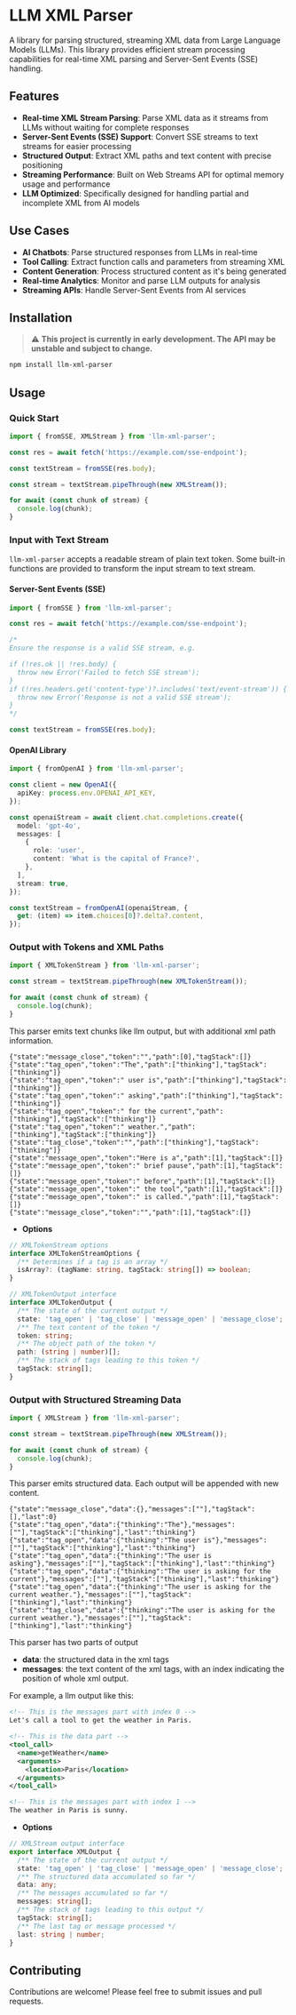 # LLM XML Parser

A library for parsing structured, streaming XML data from Large Language Models (LLMs). This library provides efficient stream processing capabilities for real-time XML parsing and Server-Sent Events (SSE) handling.

## Features

- **Real-time XML Stream Parsing**: Parse XML data as it streams from LLMs without waiting for complete responses
- **Server-Sent Events (SSE) Support**: Convert SSE streams to text streams for easier processing
- **Structured Output**: Extract XML paths and text content with precise positioning
- **Streaming Performance**: Built on Web Streams API for optimal memory usage and performance
- **LLM Optimized**: Specifically designed for handling partial and incomplete XML from AI models

## Use Cases

- **AI Chatbots**: Parse structured responses from LLMs in real-time
- **Tool Calling**: Extract function calls and parameters from streaming XML
- **Content Generation**: Process structured content as it's being generated
- **Real-time Analytics**: Monitor and parse LLM outputs for analysis
- **Streaming APIs**: Handle Server-Sent Events from AI services

## Installation

> ⚠️ **This project is currently in early development. The API may be unstable and subject to change.**

```bash
npm install llm-xml-parser
```

## Usage

### Quick Start

```typescript
import { fromSSE, XMLStream } from 'llm-xml-parser';

const res = await fetch('https://example.com/sse-endpoint');

const textStream = fromSSE(res.body);

const stream = textStream.pipeThrough(new XMLStream());

for await (const chunk of stream) {
  console.log(chunk);
}
```

### Input with Text Stream

`llm-xml-parser` accepts a readable stream of plain text token. Some built-in functions are provided to transform the input stream to text stream.

#### Server-Sent Events (SSE)

```typescript
import { fromSSE } from 'llm-xml-parser';

const res = await fetch('https://example.com/sse-endpoint');

/*
Ensure the response is a valid SSE stream, e.g.

if (!res.ok || !res.body) {
  throw new Error('Failed to fetch SSE stream');
}
if (!res.headers.get('content-type')?.includes('text/event-stream')) {
  throw new Error('Response is not a valid SSE stream');
}
*/

const textStream = fromSSE(res.body);
```

#### OpenAI Library

```typescript
import { fromOpenAI } from 'llm-xml-parser';

const client = new OpenAI({
  apiKey: process.env.OPENAI_API_KEY,
});

const openaiStream = await client.chat.completions.create({
  model: 'gpt-4o',
  messages: [
    {
      role: 'user',
      content: 'What is the capital of France?',
    },
  ],
  stream: true,
});

const textStream = fromOpenAI(openaiStream, {
  get: (item) => item.choices[0]?.delta?.content,
});
```

### Output with Tokens and XML Paths

```typescript
import { XMLTokenStream } from 'llm-xml-parser';

const stream = textStream.pipeThrough(new XMLTokenStream());

for await (const chunk of stream) {
  console.log(chunk);
}
```

This parser emits text chunks like llm output, but with additional xml path information.

```plain
{"state":"message_close","token":"","path":[0],"tagStack":[]}
{"state":"tag_open","token":"The","path":["thinking"],"tagStack":["thinking"]}
{"state":"tag_open","token":" user is","path":["thinking"],"tagStack":["thinking"]}
{"state":"tag_open","token":" asking","path":["thinking"],"tagStack":["thinking"]}
{"state":"tag_open","token":" for the current","path":["thinking"],"tagStack":["thinking"]}
{"state":"tag_open","token":" weather.","path":["thinking"],"tagStack":["thinking"]}
{"state":"tag_close","token":"","path":["thinking"],"tagStack":["thinking"]}
{"state":"message_open","token":"Here is a","path":[1],"tagStack":[]}
{"state":"message_open","token":" brief pause","path":[1],"tagStack":[]}
{"state":"message_open","token":" before","path":[1],"tagStack":[]}
{"state":"message_open","token":" the tool","path":[1],"tagStack":[]}
{"state":"message_open","token":" is called.","path":[1],"tagStack":[]}
{"state":"message_close","token":"","path":[1],"tagStack":[]}
```

- **Options**

```typescript
// XMLTokenStream options
interface XMLTokenStreamOptions {
  /** Determines if a tag is an array */
  isArray?: (tagName: string, tagStack: string[]) => boolean;
}

// XMLTokenOutput interface
interface XMLTokenOutput {
  /** The state of the current output */
  state: 'tag_open' | 'tag_close' | 'message_open' | 'message_close';
  /** The text content of the token */
  token: string;
  /** The object path of the token */
  path: (string | number)[];
  /** The stack of tags leading to this token */
  tagStack: string[];
}
```


### Output with Structured Streaming Data

```typescript
import { XMLStream } from 'llm-xml-parser';

const stream = textStream.pipeThrough(new XMLStream());

for await (const chunk of stream) {
  console.log(chunk);
}
```

This parser emits structured data. Each output will be appended with new content.

```
{"state":"message_close","data":{},"messages":[""],"tagStack":[],"last":0}
{"state":"tag_open","data":{"thinking":"The"},"messages":[""],"tagStack":["thinking"],"last":"thinking"}
{"state":"tag_open","data":{"thinking":"The user is"},"messages":[""],"tagStack":["thinking"],"last":"thinking"}
{"state":"tag_open","data":{"thinking":"The user is asking"},"messages":[""],"tagStack":["thinking"],"last":"thinking"}
{"state":"tag_open","data":{"thinking":"The user is asking for the current"},"messages":[""],"tagStack":["thinking"],"last":"thinking"}
{"state":"tag_open","data":{"thinking":"The user is asking for the current weather."},"messages":[""],"tagStack":["thinking"],"last":"thinking"}
{"state":"tag_close","data":{"thinking":"The user is asking for the current weather."},"messages":[""],"tagStack":["thinking"],"last":"thinking"}
```

This parser has two parts of output

- **data**: the structured data in the xml tags
- **messages**: the text content of the xml tags, with an index indicating the position of whole xml output.

For example, a llm output like this:

```xml
<!-- This is the messages part with index 0 -->
Let's call a tool to get the weather in Paris.

<!-- This is the data part -->
<tool_call>
  <name>getWeather</name>
  <arguments>
    <location>Paris</location>
  </arguments>
</tool_call>

<!-- This is the messages part with index 1 -->
The weather in Paris is sunny.
```

- **Options**

```typescript
// XMLStream output interface
export interface XMLOutput {
  /** The state of the current output */
  state: 'tag_open' | 'tag_close' | 'message_open' | 'message_close';
  /** The structured data accumulated so far */
  data: any;
  /** The messages accumulated so far */
  messages: string[];
  /** The stack of tags leading to this output */
  tagStack: string[];
  /** The last tag or message processed */
  last: string | number;
}
```


## Contributing

Contributions are welcome! Please feel free to submit issues and pull requests.
